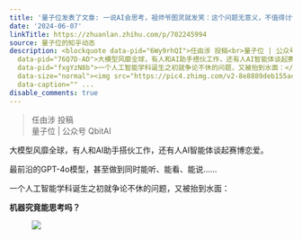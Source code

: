 ```yaml
---
title: '量子位发表了文章: 一说AI会思考，祖师爷图灵就发笑：这个问题无意义，不值得讨论'
date: '2024-06-07'
linkTitle: https://zhuanlan.zhihu.com/p/702245994
source: 量子位的知乎动态
description: <blockquote data-pid="6Wy9rhQI">任由涉 投稿<br>量子位 | 公众号 QbitAI</blockquote><p
  data-pid="76Q7D-AD">大模型风靡全球，有人和AI助手搭伙工作，还有人AI智能体谈起赛博恋爱。</p><p data-pid="mGgNxq8U">最前沿的GPT-4o模型，甚至做到同时能听、能看、能说……</p><p
  data-pid="fxgYzN8b">一个人工智能学科诞生之初就争论不休的问题，又被抬到水面：</p><p data-pid="-NIyFbwX"><b>机器究竟能思考吗？</b></p><figure
  data-size="normal"><img src="https://pic4.zhimg.com/v2-8e8889deb155ac81025e54f0b2c1af8f.jpg"
  data-caption="" ...
disable_comments: true
---
```

<blockquote data-pid="6Wy9rhQI">任由涉 投稿<br>量子位 | 公众号 QbitAI</blockquote><p data-pid="76Q7D-AD">大模型风靡全球，有人和AI助手搭伙工作，还有人AI智能体谈起赛博恋爱。</p><p data-pid="mGgNxq8U">最前沿的GPT-4o模型，甚至做到同时能听、能看、能说……</p><p data-pid="fxgYzN8b">一个人工智能学科诞生之初就争论不休的问题，又被抬到水面：</p><p data-pid="-NIyFbwX"><b>机器究竟能思考吗？</b></p><figure data-size="normal"><img src="https://pic4.zhimg.com/v2-8e8889deb155ac81025e54f0b2c1af8f.jpg" data-caption="" ...